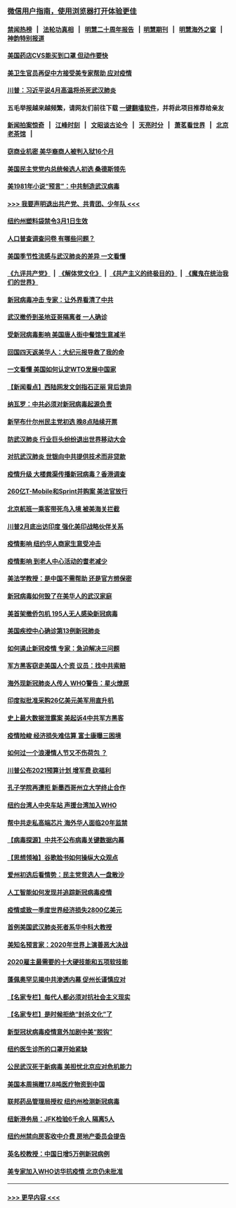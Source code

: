 ### [微信用户指南，使用浏览器打开体验更佳](https://github.com/gfw-breaker/banned-news1/blob/master/indexes/wechat-guide.md?t=0)
#### [禁闻热榜](热点新闻.md?t=0)  &nbsp;&nbsp;|&nbsp;&nbsp; [法轮功真相](https://github.com/gfw-breaker/truth/blob/master/README.md?t=0) &nbsp;&nbsp;|&nbsp;&nbsp; [明慧二十周年报告](https://github.com/gfw-breaker/mh-reports/blob/master/README.md?t=0) &nbsp;&nbsp;|&nbsp;&nbsp;[明慧期刊](https://github.com/gfw-breaker/mh-qikan) &nbsp;&nbsp;|&nbsp;&nbsp; [明慧海外之窗](https://github.com/gfw-breaker/mh-news/blob/master/README.md?t=0) &nbsp;&nbsp;|&nbsp;&nbsp; [神韵特别报道](https://github.com/gfw-breaker/mh-news/blob/master/shenyun.md?t=0)
#### [美国药店CVS能买到口罩 但动作要快](../pages/nsc412/n11862438.md?t=02130011) 
#### [美卫生官员再促中方接受美专家帮助 应对疫情](../pages/nsc412/n11864043.md?t=02130011) 
#### [川普：习近平说4月高温将杀死武汉肺炎](../pages/nsc412/n11860814.md?t=02130011) 
#### 五毛举报越来越频繁，请网友们前往下载 [一键翻墙软件](https://github.com/gfw-breaker/ssr-accounts)，并将此项目推荐给亲友
#### [新闻拍案惊奇](https://github.com/gfw-breaker/banned-news1/blob/master/pages/link4.md) &nbsp;&nbsp;|&nbsp;&nbsp; [江峰时刻](https://github.com/gfw-breaker/banned-news1/blob/master/pages/link4.md) &nbsp;&nbsp;|&nbsp;&nbsp; [文昭谈古论今](https://github.com/gfw-breaker/banned-news1/blob/master/pages/link4.md) &nbsp;&nbsp;|&nbsp;&nbsp; [天亮时分](https://github.com/gfw-breaker/banned-news1/blob/master/pages/link4.md) &nbsp;&nbsp;|&nbsp;&nbsp; [萧茗看世界](https://github.com/gfw-breaker/banned-news1/blob/master/pages/link4.md) &nbsp;&nbsp;|&nbsp;&nbsp; [北京老茶馆](https://github.com/gfw-breaker/banned-news1/blob/master/pages/link4.md) &nbsp;&nbsp;|&nbsp;&nbsp; 
#### [窃商业机密 美华裔商人被判入狱16个月](../pages/nsc412/n11863911.md?t=02130011) 
#### [美国民主党党内总统候选人初选 桑德斯领先](../pages/nsc412/n11863475.md?t=02130011) 
#### [美1981年小说“预言”：中共制造武汉病毒](../pages/nsc412/n11863306.md?t=02130011) 
#### [>>> 我要声明退出共产党、共青团、少年队 <<<](https://github.com/begood0513/goodnews/blob/master/quit/letter.md) 
#### [纽约州塑料袋禁令3月1日生效](../pages/nsc412/n11862832.md?t=02130011) 
#### [人口普查调查问卷  有哪些问题？](../pages/nsc412/n11862808.md?t=02130011) 
#### [美国季节性流感与武汉肺炎的差异 一文看懂](../pages/nsc412/n11862428.md?t=02130011) 
#### [《九评共产党》](https://github.com/begood0513/9ping.md/blob/master/README.md) &nbsp;|&nbsp; [《解体党文化》](../../../../jtdwh.md/blob/master/README.md)  &nbsp;|&nbsp; [《共产主义的终极目的》](../../../../gczydzjmd.md/blob/master/README.md) &nbsp;|&nbsp; [《魔鬼在统治我们的世界》](../../../../mgztzwmdsj.md/blob/master/README.md) 
#### [新冠病毒冲击 专家：让外界看清了中共](../pages/nsc412/n11862280.md?t=02130011) 
#### [武汉撤侨到圣地亚哥隔离者 一人确诊](../pages/nsc412/n11862460.md?t=02130011) 
#### [受新冠病毒影响 美国唐人街中餐馆生意减半](../pages/nsc412/n11861940.md?t=02130011) 
#### [回国四天返美华人：大纪元报导救了我的命](../pages/nsc412/n11862181.md?t=02130011) 
#### [一文看懂 美国如何认定WTO发展中国家](../pages/nsc412/n11862051.md?t=02130011) 
#### [【新闻看点】西陆网发文剑指石正丽 背后诡异](../pages/nsc412/n11861792.md?t=02130011) 
#### [纳瓦罗：中共必须对新冠病毒起源负责](../pages/nsc412/n11861810.md?t=02130011) 
#### [新罕布什尔州民主党初选 晚8点陆续开票](../pages/nsc412/n11861872.md?t=02130011) 
#### [防武汉肺炎 行业巨头纷纷退出世界移动大会](../pages/nsc412/n11861795.md?t=02130011) 
#### [对抗武汉肺炎 世银向中共提供技术而非贷款](../pages/nsc412/n11861652.md?t=02130011) 
#### [疫情升级 大楼粪渠传播新冠病毒？香港调查](../pages/nsc412/n11861556.md?t=02130011) 
#### [260亿T-Mobile和Sprint并购案 美法官放行](../pages/nsc412/n11861511.md?t=02130011) 
#### [北京航班一乘客带死鸟入境 被美海关拦截](../pages/nsc412/n11861317.md?t=02130011) 
#### [川普2月底出访印度 强化美印战略伙伴关系](../pages/nsc412/n11860557.md?t=02130011) 
#### [疫情影响  纽约华人商家生意受冲击](../pages/nsc412/n11860284.md?t=02130011) 
#### [疫情影响  到老人中心活动的耆老减少](../pages/nsc412/n11860199.md?t=02130011) 
#### [美法学教授：是中国不需帮助 还是官方想保密](../pages/nsc412/n11859492.md?t=02130011) 
#### [新冠病毒如何毁了在美华人的武汉家庭](../pages/nsc412/n11859524.md?t=02130011) 
#### [美首架撤侨包机 195人无人感染新冠病毒](../pages/nsc412/n11859908.md?t=02130011) 
#### [美国疾控中心确诊第13例新冠肺炎](../pages/nsc412/n11859966.md?t=02130011) 
#### [如何遏止新冠疫情 专家：急迫解决三问题](../pages/nsc412/n11859685.md?t=02130011) 
#### [军方黑客窃走美国人个资 议员：找中共索赔](../pages/nsc412/n11859371.md?t=02130011) 
#### [海外现新冠肺炎人传人 WHO警告：星火燎原](../pages/nsc412/n11859252.md?t=02130011) 
#### [印度拟批准采购26亿美元美军用直升机](../pages/nsc412/n11859143.md?t=02130011) 
#### [史上最大数据泄露案 美起诉4中共军方黑客](../pages/nsc412/n11859115.md?t=02130011) 
#### [疫情险峻 经济损失难估算 富士康曝三困境](../pages/nsc412/n11859120.md?t=02130011) 
#### [如何过一个浪漫情人节又不伤荷包 ？](../pages/nsc412/n11858969.md?t=02130011) 
#### [川普公布2021预算计划 增军费 砍福利](../pages/nsc412/n11859012.md?t=02130011) 
#### [孔子学院再遭拒 新墨西哥州立大学终止合作](../pages/nsc412/n11858661.md?t=02130011) 
#### [纽约台湾人中央车站  声援台湾加入WHO](../pages/nsc412/n11857757.md?t=02130011) 
#### [帮中共走私高端芯片 海外华人面临20年监禁](../pages/nsc412/n11855016.md?t=02130011) 
#### [【病毒探源】中共不公布病毒关键数据内幕](../pages/nsc412/n11856584.md?t=02130011) 
#### [【思想领袖】谷歌脸书如何操纵大众观点](../pages/nsc412/n11680874.md?t=02130011) 
#### [爱州初选后看情势：民主党竞选人一盘散沙](../pages/nsc412/n11856557.md?t=02130011) 
#### [人工智能如何发现并追踪新冠病毒疫情](../pages/nsc412/n11856398.md?t=02130011) 
#### [疫情或致一季度世界经济损失2800亿美元](../pages/nsc412/n11855639.md?t=02130011) 
#### [首例美国武汉肺炎死者系华中科大教授](../pages/nsc412/n11855500.md?t=02130011) 
#### [美知名预言家：2020年世界上演善恶大决战](../pages/nsc412/n11855418.md?t=02130011) 
#### [2020雇主最需要的十大硬技能和五项软技能](../pages/nsc412/n11850953.md?t=02130011) 
#### [蓬佩奥罕见揭中共渗透内幕 促州长谨慎应对](../pages/nsc412/n11854685.md?t=02130011) 
#### [【名家专栏】每代人都必须对抗社会主义现实](../pages/nsc412/n11831412.md?t=02130011) 
#### [【名家专栏】是时候拒绝“封杀文化”了](../pages/nsc412/n11814093.md?t=02130011) 
#### [新型冠状病毒疫情意外加剧中美“脱钩”](../pages/nsc412/n11854475.md?t=02130011) 
#### [纽约医生诊所的口罩开始紧缺](../pages/nsc412/n11853364.md?t=02130011) 
#### [公民武汉死于新病毒 美担忧北京应对危机能力](../pages/nsc412/n11854331.md?t=02130011) 
#### [美国本周捐赠17.8吨医疗物资到中国](../pages/nsc412/n11854269.md?t=02130011) 
#### [联邦药品管理局授权  纽约州检测新冠病毒](../pages/nsc412/n11853371.md?t=02130011) 
#### [纽新港务局：JFK检验6千余人  隔离5人](../pages/nsc412/n11853366.md?t=02130011) 
#### [纽约州禁向房客收中介费  房地产委员会提告](../pages/nsc412/n11853360.md?t=02130011) 
#### [英名校教授：中国日增5万例新冠病例](../pages/nsc412/n11854174.md?t=02130011) 
#### [美专家加入WHO访华抗疫情 北京仍未批准](../pages/nsc412/n11854043.md?t=02130011) 

----
#### [ >>> 更早内容 <<< ](../indexes/nsc412-earlier.md)
